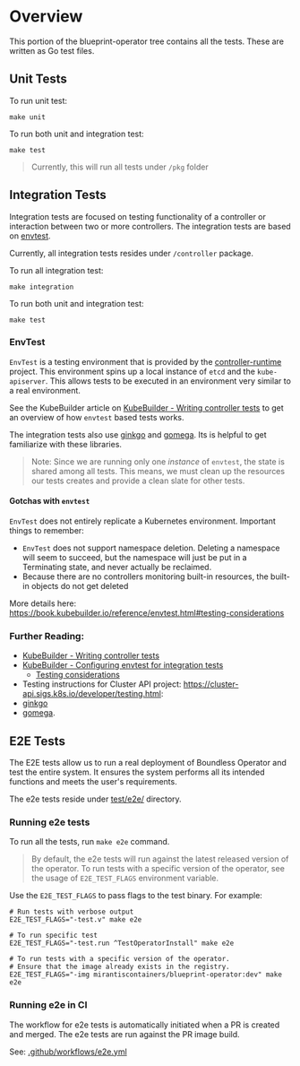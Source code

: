 # Overview

This portion of the blueprint-operator tree contains all the tests.
These are written as Go test files.

## Unit Tests

To run unit test:

```shell
make unit
```

To run both unit and integration test:

```shell
make test
```

> Currently, this will run all tests under `/pkg` folder

## Integration Tests

Integration tests are focused on testing functionality of a controller or interaction between two or more controllers.
The integration tests are based on [envtest](https://github.com/kubernetes-sigs/controller-runtime/tree/main/pkg/envtest).

Currently, all integration tests resides under `/controller` package.

To run all integration test:

```shell
make integration
```

To run both unit and integration test:

```shell
make test
```

### EnvTest

`EnvTest` is a testing environment that is provided by the [controller-runtime](https://github.com/kubernetes-sigs/controller-runtime) project. This environment spins up a local instance of `etcd` and the `kube-apiserver`. This allows tests to be
executed in an environment very similar to a real environment.

See the KubeBuilder article on [KubeBuilder - Writing controller tests](https://kubebuilder.io/cronjob-tutorial/writing-tests) to get an overview
of how `envtest` based tests works.

The integration tests also use [ginkgo](https://onsi.github.io/ginkgo/) and [gomega](https://onsi.github.io/gomega/).
Its is helpful to get familiarize with these libraries.

> Note: Since we are running only one _instance_ of `envtest`, the state is shared among all tests. This means, we must
> clean up the resources our tests creates and provide a clean slate for other tests.

#### Gotchas with `envtest`

`EnvTest` does not entirely replicate a Kubernetes environment. Important things to remember:

- `EnvTest` does not support namespace deletion. Deleting a namespace will seem to succeed, but the namespace will just be put in a Terminating state, and never actually be reclaimed.
- Because there are no controllers monitoring built-in resources, the built-in objects do not get deleted

More details here: https://book.kubebuilder.io/reference/envtest.html#testing-considerations

### Further Reading:

- [KubeBuilder - Writing controller tests](https://kubebuilder.io/cronjob-tutorial/writing-tests)
- [KubeBuilder - Configuring envtest for integration tests](https://book.kubebuilder.io/reference/envtest.html)
  - [Testing considerations](https://book.kubebuilder.io/reference/envtest.html#testing-considerations)
- Testing instructions for Cluster API project: https://cluster-api.sigs.k8s.io/developer/testing.html:
- [ginkgo](https://onsi.github.io/ginkgo/)
- [gomega](https://onsi.github.io/gomega/).

## E2E Tests

The E2E tests allow us to run a real deployment of Boundless Operator
and test the entire system. It ensures the system performs all its
intended functions and meets the user's requirements.

The e2e tests reside under [test/e2e/](e2e) directory.

### Running e2e tests

To run all the tests, run `make e2e` command.

> By default, the e2e tests will run against the latest released version of the operator. To run tests with a specific version of the operator, see the usage of `E2E_TEST_FLAGS` environment variable.

Use the `E2E_TEST_FLAGS` to pass flags to the test binary. For example:

```shell
# Run tests with verbose output
E2E_TEST_FLAGS="-test.v" make e2e

# To run specific test
E2E_TEST_FLAGS="-test.run ^TestOperatorInstall" make e2e

# To run tests with a specific version of the operator.
# Ensure that the image already exists in the registry.
E2E_TEST_FLAGS="-img mirantiscontainers/blueprint-operator:dev" make e2e
```

### Running e2e in CI

The workflow for e2e tests is automatically initiated when a PR is created and merged.
The e2e tests are run against the PR image build.

See: [.github/workflows/e2e.yml](..%2F.github%2Fworkflows%2Fe2e.yml)
